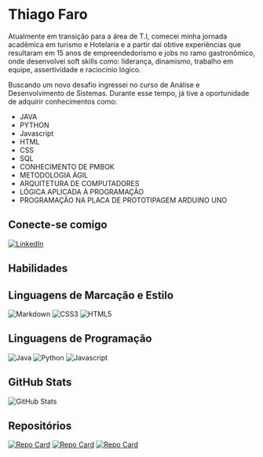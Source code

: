 
# Thiago Faro
Atualmente em transição para a área de T.I, comecei minha jornada acadêmica em turismo e Hotelaria e a partir daí obtive experiências que resultaram em 15 anos de empreendedorismo e jobs no ramo gastronômico, onde desenvolvei soft skills como: liderança, dinamismo, trabalho em equipe, assertividade e raciocínio lógico.

Buscando um novo desafio ingressei no curso de Análise e Desenvolvimento de Sistemas. Durante esse tempo, já tive a oportunidade de adquirir conhecimentos como:

- JAVA
- PYTHON
- Javascript
- HTML 
- CSS
- SQL 
- CONHECIMENTO DE PMBOK 
- METODOLOGIA ÁGIL 
- ARQUITETURA DE COMPUTADORES
- LÓGICA APLICADA À PROGRAMAÇÃO
- PROGRAMAÇÃO NA PLACA DE PROTOTIPAGEM ARDUINO UNO 

## Conecte-se comigo
[![LinkedIn](https://img.shields.io/badge/LinkedIn-000?style=for-the-badge&logo=linkedin&logoColor=0E76A8)](https://www.linkedin.com/in/thiagofaro/)
## Habilidades
## Linguagens de Marcação e Estilo
![Markdown](https://img.shields.io/badge/Markdown-000?style=for-the-badge&logo=markdown)
![CSS3](https://img.shields.io/badge/CSS3-000?style=for-the-badge&logo=css3&logoColor=264CE4) ![HTML5](https://img.shields.io/badge/HTML5-000?style=for-the-badge&logo=html5) 

## Linguagens de Programação
![Java](https://img.shields.io/badge/Java-000?style=for-the-badge&logo=java)
![Python](https://img.shields.io/badge/Python-000?style=for-the-badge&logo=python)
![Javascript](https://img.shields.io/badge/Javascript-000?style=for-the-badge&logo=javascript)


## GitHub Stats
![GitHub Stats](https://github-readme-stats.vercel.app/api?username=thfaro&theme=transparent&bg_color=000&border_color=30A3DC&show_icons=true&icon_color=30A3DC&title_color=E94D5F&text_color=FFF) 

## Repositórios
[![Repo Card](https://github-readme-stats.vercel.app/api/pin/?username=thfaro&repo=POO&bg_color=000&border_color=30A3DC&show_icons=true&icon_color=30A3DC&title_color=E94D5F&text_color=FFF)](https://github.com/thfaro/POO)
[![Repo Card](https://github-readme-stats.vercel.app/api/pin/?username=thfaro&repo=Trilha-Java-Basico&bg_color=000&border_color=30A3DC&show_icons=true&icon_color=30A3DC&title_color=E94D5F&text_color=FFF)](https://github.com/thfaro/Trilha-Java-Basico)
[![Repo Card](https://github-readme-stats.vercel.app/api/pin/?username=thfaro&repo=Smart-Trash-Can&bg_color=000&border_color=30A3DC&show_icons=true&icon_color=30A3DC&title_color=E94D5F&text_color=FFF)](https://github.com/thfaro/Smart-Trash-Can)

